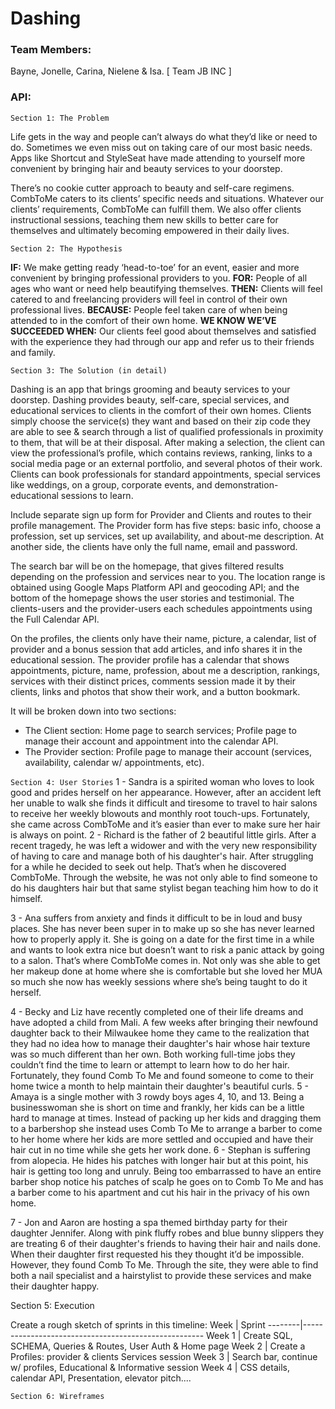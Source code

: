 # Dashing

### Team Members: 
Bayne, Jonelle, Carina, Nielene & Isa. [ Team JB INC ]

### API: 

`Section 1: The Problem`

Life gets in the way and people can’t always do what they’d like or need to do. Sometimes we even miss out on taking care of our most basic needs. Apps like Shortcut and StyleSeat have made attending to yourself more convenient by bringing hair and beauty services to your doorstep. 

There’s no cookie cutter approach to beauty and self-care regimens. CombToMe caters to its clients’ specific needs and situations. Whatever our clients’ requirements, CombToMe can fulfill them. We also offer clients instructional sessions, teaching them new skills to better care for themselves and ultimately becoming empowered in their daily lives. 

`Section 2: The Hypothesis` 

**IF:**  We make getting ready ‘head-to-toe’ for an event, easier and more convenient by bringing professional providers to you.
**FOR:** People of all ages who want or need help beautifying themselves.
**THEN:**  Clients will feel catered to and freelancing providers will feel in control of their own professional lives. 
**BECAUSE:**  People feel taken care of when being attended to in the comfort of their own home.
**WE KNOW WE’VE SUCCEEDED WHEN:** Our clients feel good about themselves and satisfied with the experience they had through our app and refer us to their friends and family.

`Section 3: The Solution (in detail)` 

Dashing is an app that brings grooming and beauty services to your doorstep. Dashing provides beauty, self-care, special services, and educational services to clients in the comfort of their own homes. Clients simply choose the service(s) they want and based on their zip code they are able to see & search through a list of qualified professionals in proximity to them, that will be at their disposal. After making a selection, the client can view the professional’s profile, which contains reviews, ranking, links to a social media page or an external portfolio, and several photos of their work. Clients can book professionals for standard appointments,  special services like weddings, on a group, corporate events, and demonstration-educational sessions to learn.

Include separate sign up form for Provider and Clients and routes to their profile management. The Provider form has five steps: basic info, choose a profession, set up services, set up availability, and about-me description. At another side, the clients have only the full name, email and password. 

The search bar will be on the homepage, that gives filtered results depending on the profession and services near to you. The location range is obtained using Google Maps Platform API and geocoding API; and the bottom of the homepage shows the user stories and testimonial.
The clients-users and the provider-users each schedules appointments using the Full Calendar API.

On the profiles, the clients only have their name, picture, a calendar, list of provider and a bonus session that add articles, and info shares it in the educational session. The provider profile has a calendar that shows appointments, picture, name, profession, about me a description, rankings, services with their distinct prices, comments session made it by their clients, links and photos that show their work, and a button bookmark.

It will be broken down into two sections: 
- The Client section: Home page to search services; Profile page to manage their account and appointment into the calendar API.
- The Provider section: Profile page to manage their account (services, availability, calendar w/ appointments, etc).

`Section 4: User Stories`
1 - Sandra is a spirited woman who loves to look good and prides herself on her appearance. However, after an accident left her unable to walk she finds it difficult and tiresome to travel to hair salons to receive her weekly blowouts and monthly root touch-ups. Fortunately, she came across CombToMe and it’s easier than ever to make sure her hair is always on point.
2 - Richard is the father of 2 beautiful little girls. After a recent tragedy, he was left a widower and with the very new responsibility of having to care and manage both of his daughter's hair. After struggling for a while he decided to seek out help. That’s when he discovered CombToMe. Through the website, he was not only able to find someone to do his daughters hair but that same stylist began teaching him how to do it himself.

3 - Ana suffers from anxiety and finds it difficult to be in loud and busy places. She has never been super in to make up so she has never learned how to properly apply it. She is going on a date for the first time in a while and wants to look extra nice but doesn’t want to risk a panic attack by going to a salon. That’s where CombToMe comes in. Not only was she able to get her makeup done at home where she is comfortable but she loved her MUA so much she now has weekly sessions where she’s being taught to do it herself.

4 - Becky and Liz have recently completed one of their life dreams and have adopted a child from Mali. A few weeks after bringing their newfound daughter back to their Milwaukee home they came to the realization that they had no idea how to manage their daughter's hair whose hair texture was so much different than her own. Both working full-time jobs they couldn’t find the time to learn or attempt to learn how to do her hair. Fortunately, they found Comb To Me and found someone to come to their home twice a month to help maintain their daughter's beautiful curls.
5 - Amaya is a single mother with 3 rowdy boys ages 4, 10, and 13. Being a businesswoman she is short on time and frankly, her kids can be a little hard to manage at times. Instead of packing up her kids and dragging them to a barbershop she instead uses Comb To Me to arrange a barber to come to her home where her kids are more settled and occupied and have their hair cut in no time while she gets her work done.
6 - Stephan is suffering from alopecia. He hides his patches with longer hair but at this point, his hair is getting too long and unruly. Being too embarrassed to have an entire barber shop notice his patches of scalp he goes on to Comb To Me and has a barber come to his apartment and cut his hair in the privacy of his own home.

7 - Jon and Aaron are hosting a spa themed birthday party for their daughter Jennifer.  Along with pink fluffy robes and blue bunny slippers they are treating 6 of their daughter's friends to having their hair and nails done. When their daughter first requested his they thought it’d be impossible. However, they found Comb To Me. Through the site, they were able to find both a nail specialist and a hairstylist to provide these services and make their daughter happy. 


Section 5: Execution 

Create a rough sketch of sprints in this timeline:
Week    |                Sprint 
--------|-----------------------------------------------------
Week 1  | Create SQL, SCHEMA, Queries & Routes, User Auth & Home page
Week 2  | Create a Profiles: provider & clients Services session
Week 3  | Search bar, continue w/ profiles, Educational & Informative session
Week 4  | CSS details, calendar API, Presentation, elevator pitch....

`Section 6: Wireframes`


